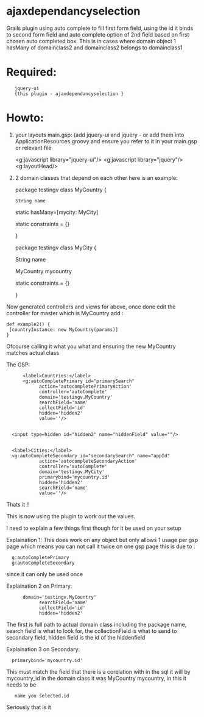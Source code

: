 ajaxdependancyselection
=======================

Grails plugin using auto complete to fill first form field, using the id it binds to second form field and auto complete option of 2nd field based on first chosen auto completed box. This is in cases where domain object 1 hasMany of domainclass2 and domainclass2 belongs to domainclass1



# Required:

       jquery-ui 
       {this plugin - ajaxdependancyselection }



# Howto:

1. your layouts main.gsp: (add jquery-ui and jquery - or add them into ApplicationResources.groovy and ensure you refer to it in your main.gsp or relevant file


      <g:javascript library="jquery-ui"/>
      <g:javascript library="jquery"/>
      <g:layoutHead/>



2. 2 domain classes that depend on each other here is an example:




    package testingv
    class MyCountry {
    
       String name
      
      static hasMany=[mycity: MyCity]
      
      static constraints = {}
      
     }




    package testingv
    class MyCity {
     
     String name
     
     MyCountry mycountry
     
     static constraints = {}
     
    }


Now generated controllers and views for above, once done edit the controller for master which is MyCountry add :

    def example2() {
     [countryInstance: new MyCountry(params)]
    }
      
Ofcourse calling it what you what and ensuring the new MyCountry matches actual class 


The GSP:

          <label>Countries:</label>
          <g:autoCompletePrimary id="primarySearch"
                action='autocompletePrimaryAction'
                controller='autoComplete'
                domain='testingv.MyCountry'
                searchField='name'
                collectField='id'
                hidden='hidden2'
                value=''/>


      <input type=hidden id="hidden2" name="hiddenField" value=""/>


      <label>Cities:</label>
      <g:autoCompleteSecondary id="secondarySearch" name="appId"
                action='autocompleteSecondaryAction'
                controller='autoComplete'
                domain='testingv.MyCity'
                primarybind='mycountry.id'
                hidden='hidden2'
                searchField='name'
                value=''/>


Thats it !!

This is now using the plugin to work out the values.

I need to explain a few things first though for it be used on your setup


Explaination 1:
This does work on any object but only allows 1 usage per gsp page which means you can not call it twice on one gsp page this is due to :

      g:autoCompletePrimary
      g:autoCompleteSecondary
      
since it can only be used once


Explaination 2 on Primary:

          domain='testingv.MyCountry'
                searchField='name'
                collectField='id'
                hidden='hidden2'


The first is full path to actual domain class including the package name, search field is what to look for, the collectionField is what to send to secondary field, hidden field is the id of the hiddenfield



Explaination 3 on Secondary:

      primarybind='mycountry.id'
      
      
This must match the field that there is a corelation with in the sql it will by mycountry_id in the domain class it was MyCountry mycountry, in this it needs to be 

       name you selected.id
       
       

Seriously that is it 


		
